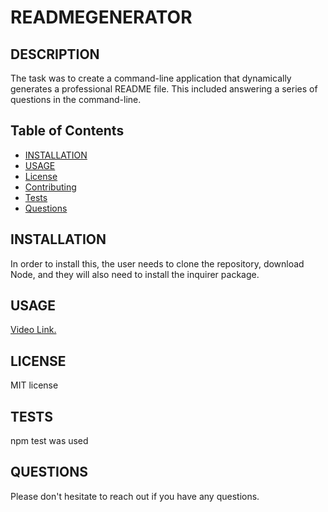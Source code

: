 # READMEGENERATOR

## DESCRIPTION

The task was to create a command-line application that dynamically generates a professional README file.
This included answering a series of questions in the command-line.

## Table of Contents

- [INSTALLATION](#installation0)
- [USAGE](#usage)
- [License](#license)
- [Contributing](#contributing)
- [Tests](#tests)
- [Questions](#questions)

## INSTALLATION

In order to install this, the user needs to clone the repository, download Node, and they will also need to install the inquirer package.

## USAGE

<a href= "https://drive.google.com/file/d/1qSJ3jFh-IbfOST3PuOAMVt6b_j3HUmm3/view.">Video Link.</a>

## LICENSE

MIT license

## TESTS

npm test was used

## QUESTIONS

Please don't hesitate to reach out if you have any questions.
